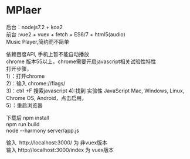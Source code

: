# MPlaer

后台：nodejs7.2 + koa2 <br/>
前台 :vue2 + vuex + fetch + ES6/7 + html5(audio)<br/>
Music Player,简约而不简单<br/>

依赖百度API, 手机上暂不能自动播放<br/>
chrome 版本55以上，chrome需要开启javascript相关试验性特性 <br/>
打开步骤，<br/>
1）：打开chrome <br/>
2)：输入 chrome://flags/ <br/>
3)：ctrl +F 搜索javascript
4):找到 
实验性 JavaScript Mac, Windows, Linux, Chrome OS, Android，点击启用，<br/>
5）：重启浏览器  <br/>


下载后
npm install   <br/>
npm run build <br/>
node --harmony server/app.js <br/>

输入  http://localhost:3000/ 为 非vuex版本<br/>
输入 http://localhost:3000/index 为 vuex版本 <br/>
